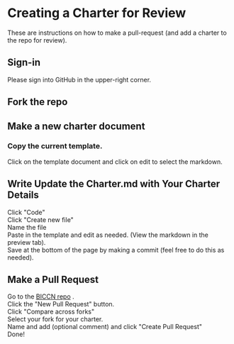 # Creating a Charter for Review  
These are instructions on how to make a pull-request (and add a charter to the repo for review).  

## Sign-in  
Please sign into GitHub in the upper-right corner.  

## Fork the repo  

## Make a new charter document  
### Copy the current template.  
Click on the template document and click on edit to select the markdown.  

## Write Update the Charter.md with Your Charter Details  
Click "Code"  
Click "Create new file"  
Name the file  
Paste in the template and edit as needed. (View the markdown in the preview tab).  
Save at the bottom of the page by making a commit (feel free to do this as needed).  

## Make a Pull Request  
Go to the [BICCN repo](https://github.com/BICCN/BICCN-Infrastructure-Draft) .  
Click the "New Pull Request" button.  
Click "Compare across forks"  
Select your fork for your charter.  
Name and add (optional comment) and click "Create Pull Request"  
Done!  
